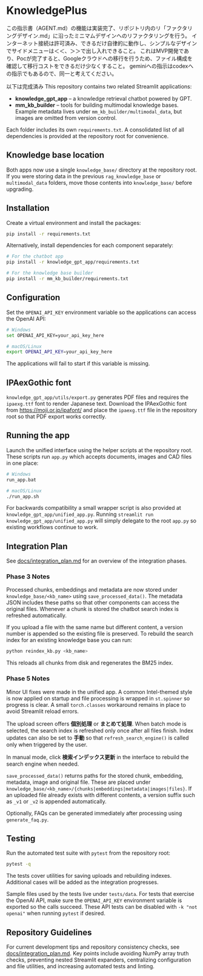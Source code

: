 # KnowledgePlus

この指示書（AGENT.md）の機能は実装完了、リポジトリ内のリ「ファクタリングデザイン.md」に沿ったミニマムデザインへのリファクタリングを行う。
インターネット接続は許可済み、できるだけ自律的に動作し、シンプルなデザインでサイドメニューは＜＜、＞＞で出し入れできること。
これはMVP開発であり、Pocが完了すると、Googleクラウドへの移行を行うため、ファイル構成を確認して移行コストをできるだけ少なくすること。
geminiへの指示はcodexへの指示でもあるので、同一と考えてください。

以下は完成済み
This repository contains two related Streamlit applications:

- **knowledge_gpt_app** – a knowledge retrieval chatbot powered by GPT.
- **mm_kb_builder** – tools for building multimodal knowledge bases.
Example metadata lives under `mm_kb_builder/multimodal_data`, but images are omitted from version control.

Each folder includes its own `requirements.txt`. A consolidated list of
all dependencies is provided at the repository root for convenience.

## Knowledge base location

Both apps now use a single `knowledge_base/` directory at the repository root.
If you were storing data in the previous `rag_knowledge_base` or
`multimodal_data` folders, move those contents into `knowledge_base/` before
upgrading.

## Installation

Create a virtual environment and install the packages:

```bash
pip install -r requirements.txt
```

Alternatively, install dependencies for each component separately:

```bash
# For the chatbot app
pip install -r knowledge_gpt_app/requirements.txt

# For the knowledge base builder
pip install -r mm_kb_builder/requirements.txt
```


## Configuration

Set the `OPENAI_API_KEY` environment variable so the applications can access the OpenAI API:

```bash
# Windows
set OPENAI_API_KEY=your_api_key_here

# macOS/Linux
export OPENAI_API_KEY=your_api_key_here
```

The applications will fail to start if this variable is missing.

## IPAexGothic font

`knowledge_gpt_app/utils/export.py` generates PDF files and requires the
`ipaexg.ttf` font to render Japanese text.  Download the IPAexGothic font from
<https://moji.or.jp/ipafont/> and place the `ipaexg.ttf` file in the repository
root so that PDF export works correctly.

## Running the app

Launch the unified interface using the helper scripts at the repository root. These scripts run `app.py` which accepts documents, images and CAD files in one place:

```bash
# Windows
run_app.bat

# macOS/Linux
./run_app.sh
```

For backwards compatibility a small wrapper script is also provided at
`knowledge_gpt_app/unified_app.py`. Running `streamlit run
knowledge_gpt_app/unified_app.py` will simply delegate to the root
`app.py` so existing workflows continue to work.


## Integration Plan

See [docs/integration_plan.md](docs/integration_plan.md) for an overview of the integration phases.

### Phase 3 Notes

Processed chunks, embeddings and metadata are now stored under
`knowledge_base/<kb_name>` using `save_processed_data()`. The metadata JSON
includes these paths so that other components can access the original files.
Whenever a chunk is stored the chatbot search index is refreshed automatically.

If you upload a file with the same name but different content, a version
number is appended so the existing file is preserved. To rebuild the search
index for an existing knowledge base you can run:

```bash
python reindex_kb.py <kb_name>
```

This reloads all chunks from disk and regenerates the BM25 index.

### Phase 5 Notes

Minor UI fixes were made in the unified app. A common Intel-themed style is now
applied on startup and file processing is wrapped in `st.spinner` so progress is
clear. A small `torch.classes` workaround remains in place to avoid Streamlit
reload errors.

The upload screen offers **個別処理** or **まとめて処理**. When batch mode is
selected, the search index is refreshed only once after all files finish. Index
updates can also be set to **手動** so that `refresh_search_engine()` is called
only when triggered by the user.

In manual mode, click **検索インデックス更新** in the interface to rebuild
the search engine when needed.

`save_processed_data()` returns paths for the stored chunk, embedding, metadata,
image and original file. These are placed under
`knowledge_base/<kb_name>/{chunks|embeddings|metadata|images|files}`. If an
uploaded file already exists with different contents, a version suffix such as
`_v1` or `_v2` is appended automatically.

Optionally, FAQs can be generated immediately after processing using
`generate_faq.py`.

## Testing

Run the automated test suite with `pytest` from the repository root:

```bash
pytest -q
```

The tests cover utilities for saving uploads and rebuilding indexes. Additional
cases will be added as the integration progresses.

Sample files used by the tests live under `tests/data`.  For tests that
exercise the OpenAI API, make sure the `OPENAI_API_KEY` environment variable is
exported so the calls succeed.  These API tests can be disabled with
`-k "not openai"` when running `pytest` if desired.

## Repository Guidelines

For current development tips and repository consistency checks, see [docs/integration_plan.md](docs/integration_plan.md#additional-repository-guidance). Key points include avoiding NumPy array truth checks, preventing nested Streamlit expanders, centralizing configuration and file utilities, and increasing automated tests and linting.








